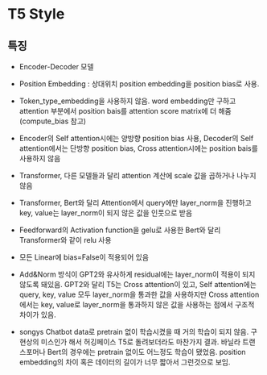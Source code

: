# T5 Style

## 특징
- Encoder-Decoder 모델
- Position Embedding : 상대위치 position embedding을 position bias로 사용. 
- Token_type_embedding을 사용하지 않음. word embedding만 구하고 attention 부분에서 position bais를 attention score matrix에 더 해줌(compute_bias 참고)
- Encoder의 Self attention시에는 양방향 position bias 사용, Decoder의 Self attention에서는 단방향 position bias, Cross attention시에는 position bais를 사용하지 않음
- Transformer, 다른 모델들과 달리 attention 계산에 scale 값을 곱하거나 나누지 않음
- Transformer, Bert와 달리 Attention에서 query에만 layer_norm을 진행하고 key, value는 layer_norm이 되지 않은 값을 인풋으로 받음
- Feedforward의 Activation function을 gelu로 사용한 Bert와 달리 Transformer와 같이 relu 사용 
- 모든 Linear에 bias=False이 적용되어 있음
- Add&Norm 방식이 GPT2와 유사하게 residual에는 layer_norm이 적용이 되지 않도록 돼있음. GPT2와 달리 T5는 Cross attention이 있고, Self attention에는 query, key, value 모두 layer_norm을 통과한 값을 사용하지만 Cross attention에서는 key, value로 layer_norm을 통과하지 않은 값을 사용하는 점에서 구조적 차이가 있음.

- songys  Chatbot data로 pretrain 없이 학습시켰을 때 거의 학습이 되지 않음. 구현상의 미스인가 해서 허깅페이스 T5로 돌려보더라도 마찬가지 결과. 바닐라 트랜스포머나 Bert의 경우에는 pretrain 없이도 어느정도 학습이 됐었음. position embedding의 차이 혹은 데이터의 길이가 너무 짧아서 그런것으로 보임.
